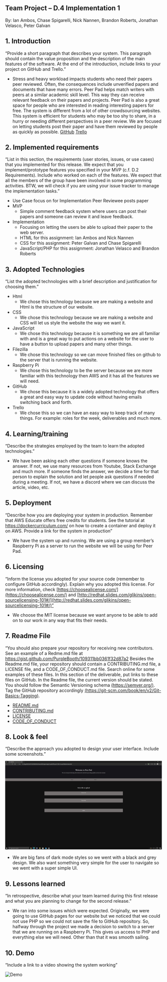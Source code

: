 ## Team Project – D.4 Implementation 1
By: Ian Ambos, Chase Spigarelli, Nick Nannen, Brandon Roberts, Jonathan Velasco, Peter Galvan

## 1. Introduction

   “Provide a short paragraph that describes your system. This paragraph should contain the value proposition and the description of the main features of the software. At the end of the introduction, include links to your project on GitHub and Trello.”

- Stress and heavy workload impacts students who need their papers peer reviewed. Often, the consequences include unverified papers and documents that have many errors. Peer Pad helps match writers with peers at a similar academic skill level. This way they can receive relevant feedback on their papers and projects. Peer Pad is also a great space for people who are interested in reading interesting papers for free. The system is different from a lot of other crowdsourcing websites. This system is efficient for students who may be too shy to share, in a hurry or needing different perspectives in a peer review. We are focused on letting students post their paper and have them reviewed by people as quickly as possible.
[GitHub](https://github.com/xlilos/CS386-Group2) 
[Trello](https://trello.com/b/D3BnK0n7/peer-pad)

## 2. Implemented requirements

   “List in this section, the requirements (user stories, issues, or use cases) that you implemented for this release. We expect that you implement/prototype features you specified in your MVP (c.f. D.2 Requirements). Include who worked on each of the features. We expect that all the members of the group have been involved in some programming activities. BTW, we will check if you are using your issue tracker to manage the implementation tasks.” 

- Use Case focus on for Implementation Peer Reviewee posts paper
- MVP
  - Simple comment feedback system where users can post their papers and someone can review it and leave feedback.
- Implementation
  - Focusing on letting the users be able to upload their paper to the web server.
  - HTML for this assignment:  Ian Ambos and Nick Nannen
  - CSS for this assignment: Peter Galvan and Chase Spigarelli
  - JavaScript/PHP for this assignment: Jonathan Velasco and Brandon Roberts

## 3. Adopted Technologies

   “List the adopted technologies with a brief description and justification for choosing them.”

- Html
  - We chose this technology because we are making a website and Html is the structure of our website.
- CSS
  - We chose this technology because we are making a website and CSS will let us style the website the way we want it.
- JavaScript
  - We chose this technology because it is something we are all familiar with and is a great way to put actions on a website for the user to have a button to upload papers and many other things.
- Filezilla
  - We chose this technology so we can move finished files on github to the server that is running the website.
- Raspberry Pi
  - We chose this technology to be the server because we are more familiar with this technology then AWS and it has all the features we will need. 
- GitHub
  - We chose this because it is a widely adopted technology that offers a great and easy way to update code without having emails switching back and forth.
- Trello
  - We chose this so we can have an easy way to keep track of many things. For example: roles for the week, deliverables and much more.

## 4. Learning/training

   “Describe the strategies employed by the team to learn the adopted technologies.” 

- We have been asking each other questions if someone knows the answer. If not, we use many resources from Youtube, Stack Exchange and much more. If someone finds the answer, we decide a time for that person to explain the solution and let people ask questions if needed during a meeting. If not, we have a discord where we can discuss the article, video, etc.

## 5. Deployment

   “Describe how you are deploying your system in production. Remember that AWS Educate offers free credits for students. See the tutorial at https://dockercurriculum.com/ on how to create a container and deploy it on AWS. Provide a link for the system in production”

- We have the system up and running. We are using a group member’s Raspberry Pi as a server to run the website we will be using for Peer Pad.

## 6. Licensing

   “Inform the license you adopted for your source code (remember to configure GitHub accordingly). Explain why you adopted this license. For more information, check [https://choosealicense.com/](https://choosealicense.com/) and [http://redhat.slides.com/glikins/open-sourcelicensing-101#/](http://redhat.slides.com/glikins/open-sourcelicensing-101#/)”

- We choose the MIT license because we want anyone to be able to add on to our work in any way that fits their needs.

## 7. Readme File

   “You should also prepare your repository for receiving new contributors. See an example of a Redme.md file at https://gist.github.com/PurpleBooth/109311bb0361f32d87a2 Besides the Readme.md file, your repository should contain a CONTRIBUTING.md file, a LICENSE file, and a CODE_OF_CONDUCT.md file. Search online for some examples of these files. In this section of the deliverable, put links to these files on GitHub.
In the Readme file, the current version should be stated. You should follow the Semantic Versioning schema [(https://semver.org/)](https://semver.org/). Tag the GitHub repository accordingly [(https://git-scm.com/book/en/v2/Git-Basics-Tagging)](https://git-scm.com/book/en/v2/Git-Basics-Tagging).

- [README.md](https://github.com/xlilos/CS386-Group2/blob/main/README.md)
- [CONTRIBUTING.md](https://github.com/xlilos/CS386-Group2/blob/main/CONTRIBUTING.md)
- [LICENSE](https://github.com/xlilos/CS386-Group2/blob/main/LICENSE)
- [CODE_OF_CONDUCT](https://github.com/xlilos/CS386-Group2/blob/main/LICENSE)

## 8. Look & feel

   “Describe the approach you adopted to design your user interface. Include some screenshots.”

![Look and Feel](Deliv_4_Look_and_feel.png)

- We are big fans of dark mode styles so we went with a black and grey design. We also want something very simple for the user to navigate so we went with a super simple UI.

## 9. Lessons learned

   “In retrospective, describe what your team learned during this first release and what you are planning to change for the second release.”

- We ran into some issues which were expected. Originally, we were going to use GitHub pages for our website but we noticed that we could not use PHP so we could not save the file to GitHub repository. So, halfway through the project we made a decision to switch to a server that we are running on a Raspberry Pi. This gives us access to PHP and everything else we will need. Other than that it was smooth sailing.

## 10. Demo

   “Include a link to a video showing the system working”

![Demo](https://youtu.be/n-VXuXhOc10)
